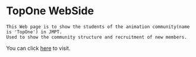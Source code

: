 # TopOne WebSide
    This Web page is to show the students of the animation community(name is 'TopOne') in JMPT.
    Used to show the community structure and recruitment of new members.
You can click [here](http://topone.sinaapp.com) to visit.<br />
